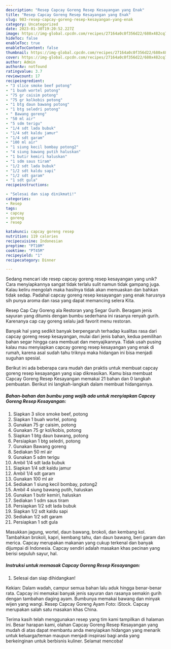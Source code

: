 ```yaml
---
description: "Resep Capcay Goreng Resep Kesayangan yang Enak"
title: "Resep Capcay Goreng Resep Kesayangan yang Enak"
slug: 983-resep-capcay-goreng-resep-kesayangan-yang-enak
category: Uncategorized
date: 2023-01-30T19:20:52.227Z
image: https://img-global.cpcdn.com/recipes/27164a0c0f356d22/680x482cq70/capcay-goreng-resep-kesayangan-foto-resep-utama.jpg
hideToc: false
enableToc: true
enableTocContent: false
thumbnail: https://img-global.cpcdn.com/recipes/27164a0c0f356d22/680x482cq70/capcay-goreng-resep-kesayangan-foto-resep-utama.jpg
cover: https://img-global.cpcdn.com/recipes/27164a0c0f356d22/680x482cq70/capcay-goreng-resep-kesayangan-foto-resep-utama.jpg
author: Admin
authorAv: notfound
ratingvalue: 3.7
reviewcount: 17
recipeingredient:
- "3 slice smoke beef potong"
- "1 buah wortel potong"
- "75 gr caisim potong"
- "75 gr kolkobis potong"
- "1 btg daun bawang potong"
- "1 btg seledri potong"
- " Bawang goreng"
- "50 ml air"
- "5 sdm terigu"
- "1/4 sdt lada bubuk"
- "1/4 sdt kaldu jamur"
- "1/4 sdt garam"
- "100 ml air"
- "1 siung kecil bombay potong2"
- "4 siung bawang putih haluskan"
- "1 butir kemiri haluskan"
- "1 sdm saus tiram"
- "1/2 sdt lada bubuk"
- "1/2 sdt kaldu sapi"
- "1/2 sdt garam"
- "1 sdt gula"
recipeinstructions:

- "Selesai dan siap dinikmati!"
categories:
- Resep
tags:
- capcay
- goreng
- resep

katakunci: capcay goreng resep 
nutrition: 119 calories
recipecuisine: Indonesian
preptime: "PT10M"
cooktime: "PT45M"
recipeyield: "1"
recipecategory: Dinner

---
```





Sedang mencari ide resep capcay goreng resep kesayangan yang unik? Cara menyiapkannya sangat tidak terlalu sulit namun tidak gampang juga. Kalau keliru mengolah maka hasilnya tidak akan memuaskan dan bahkan tidak sedap. Padahal capcay goreng resep kesayangan yang enak harusnya sih punya aroma dan rasa yang dapat memancing selera Kita.





Resep Cap Cay Goreng ala Restoran yang Segar Gurih. Beragam jenis sayuran yang ditumis dengan bumbu sederhana ini rasanya renyah gurih. Karenanya cap cay goreng selalu jadi favorit menu restoran.

Banyak hal yang sedikit banyak berpengaruh terhadap kualitas rasa dari capcay goreng resep kesayangan, mulai dari jenis bahan, kedua pemilihan bahan segar hingga cara membuat dan menyajikannya. Tidak usah pusing kalau mau menyiapkan capcay goreng resep kesayangan yang enak di rumah, karena asal sudah tahu triknya maka hidangan ini bisa menjadi suguhan spesial.






Berikut ini ada beberapa cara mudah dan praktis untuk membuat capcay goreng resep kesayangan yang siap dikreasikan. Kamu bisa membuat Capcay Goreng Resep Kesayangan memakai 21 bahan dan 0 langkah pembuatan. Berikut ini langkah-langkah dalam membuat hidangannya.

<!--inarticleads1-->

##### Bahan-bahan dan bumbu yang wajib ada untuk menyiapkan Capcay Goreng Resep Kesayangan:

1. Siapkan 3 slice smoke beef, potong
1. Siapkan 1 buah wortel, potong
1. Gunakan 75 gr caisim, potong
1. Gunakan 75 gr kol/kobis, potong
1. Siapkan 1 btg daun bawang, potong
1. Persiapkan 1 btg seledri, potong
1. Gunakan  Bawang goreng
1. Sediakan 50 ml air
1. Gunakan 5 sdm terigu
1. Ambil 1/4 sdt lada bubuk
1. Siapkan 1/4 sdt kaldu jamur
1. Ambil 1/4 sdt garam
1. Gunakan 100 ml air
1. Sediakan 1 siung kecil bombay, potong2
1. Ambil 4 siung bawang putih, haluskan
1. Gunakan 1 butir kemiri, haluskan
1. Sediakan 1 sdm saus tiram
1. Persiapkan 1/2 sdt lada bubuk
1. Siapkan 1/2 sdt kaldu sapi
1. Sediakan 1/2 sdt garam
1. Persiapkan 1 sdt gula


Masukkan jagung, wortel, daun bawang, brokoli, dan kembang kol. Tambahkan brokoli, kapri, kembang tahu, dan daun bawang, beri garam dan merica. Capcay merupakan makanan yang cukup terkenal dan banyak dijumpai di Indonesia. Capcay sendiri adalah masakan khas pecinan yang berisi sepuluh sayur, hal. 

<!--inarticleads2-->

##### Instruksi untuk memasak Capcay Goreng Resep Kesayangan:


1. Selesai dan siap dihidangkan!

Kekian: Dalam wadah, campur semua bahan lalu aduk hingga benar-benar rata. Capcay ini memakai banyak jenis sayuran dan rasanya semakin gurih dengan tambahan daging ayam. Bumbunya memakai bawang dan minyak wijen yang wangi. Resep Capcay Goreng Ayam Foto: iStock. Capcay merupakan salah satu masakan khas China. 

Terima kasih telah menggunakan resep yang tim kami tampilkan di halaman ini. Besar harapan kami, olahan Capcay Goreng Resep Kesayangan yang mudah di atas dapat membantu anda menyiapkan hidangan yang menarik untuk keluarga/teman maupun menjadi inspirasi bagi anda yang berkeinginan untuk berbisnis kuliner. Selamat mencoba!
